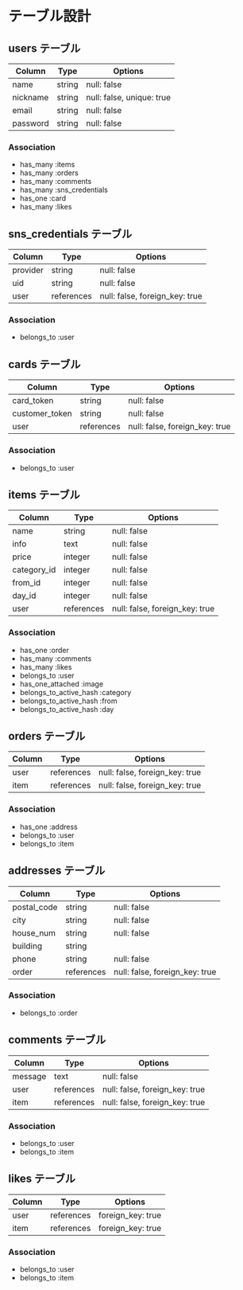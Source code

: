# テーブル設計

## users テーブル

| Column       | Type    | Options                   |
| ------------ | ------- | ------------------------- |
| name         | string  | null: false               |
| nickname     | string  | null: false, unique: true |
| email        | string  | null: false               |
| password     | string  | null: false               |

### Association

- has_many :items
- has_many :orders
- has_many :comments
- has_many :sns_credentials
- has_one  :card
- has_many :likes

## sns_credentials テーブル

| Column    | Type       | Options                         |
| --------- | ---------- | ------------------------------- |
| provider  | string     | null: false                     |
| uid       | string     | null: false                     |
| user      | references | null: false, foreign_key: true  |

### Association

- belongs_to :user

## cards テーブル

| Column         | Type       | Options                         |
| -------------- | ---------- | ------------------------------- |
| card_token     | string     | null: false                     |
| customer_token | string     | null: false                     |
| user           | references | null: false, foreign_key: true  |

### Association

- belongs_to :user

## items テーブル

| Column      | Type       | Options                        |
| ----------- | ---------- | ------------------------------ |
| name        | string     | null: false                    |
| info        | text       | null: false                    |
| price       | integer    | null: false                    |
| category_id | integer    | null: false                    |
| from_id     | integer    | null: false                    |
| day_id      | integer    | null: false                    |
| user        | references | null: false, foreign_key: true |

### Association

- has_one                :order
- has_many               :comments
- has_many               :likes
- belongs_to             :user
- has_one_attached       :image
- belongs_to_active_hash :category
- belongs_to_active_hash :from
- belongs_to_active_hash :day

## orders テーブル

| Column  | Type       | Options                        |
| ------- | ---------- | ------------------------------ |
| user    | references | null: false, foreign_key: true |
| item    | references | null: false, foreign_key: true |

### Association

- has_one    :address
- belongs_to :user
- belongs_to :item

## addresses テーブル

| Column      | Type       | Options                        |
| ----------- | ---------- | ------------------------------ |
| postal_code | string     | null: false                    |
| city        | string     | null: false                    |
| house_num   | string     | null: false                    |
| building    | string     |                                |
| phone       | string     | null: false                    |
| order       | references | null: false, foreign_key: true |

### Association

- belongs_to :order

## comments テーブル

| Column  | Type       | Options                        |
| ------- | ---------- | ------------------------------ |
| message | text       | null: false                    |
| user    | references | null: false, foreign_key: true |
| item    | references | null: false, foreign_key: true |

### Association

- belongs_to :user
- belongs_to :item

## likes テーブル

| Column | Type       | Options           |
| ------ | ---------- | ----------------- |
| user   | references | foreign_key: true |
| item   | references | foreign_key: true |

### Association

- belongs_to :user
- belongs_to :item